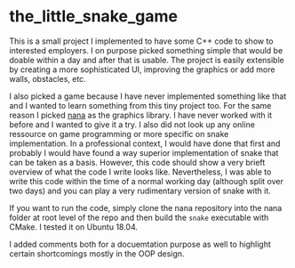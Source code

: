 # the_little_snake_game

This is a small project I implemented to have some C++ code to show to interested employers.
I on purpose picked something simple that would be doable within a day and after that is usable.
The project is easily extensible by creating a more sophisticated UI, improving the graphics or
add more walls, obstacles, etc.

I also picked a game because I have never implemented something like that and I wanted to learn something
from this tiny project too. For the same reason I picked [nana](http://nanapro.org/en-us/) as the graphics library.
I have never worked with it before and I wanted to give it a try. I also did not look up any online ressource on 
game programming or more specific on snake implementation. In a professional context, I would have done that first
and probably I would have found a way superior implementation of snake that can be taken as a basis. However, this
code should show a very brieft overview of what the code I write looks like.
Nevertheless, I was able to write this code within the time of a normal working day (although split over two days) 
and you can play a very rudimentary version of snake with it.

If you want to run the code, simply clone the nana repository into the nana folder at root level of the repo and 
then build the `snake` executable with CMake. I tested it on Ubuntu 18.04.

I added comments both for a docuemtation purpose as well to highlight certain shortcomings mostly in the OOP design.